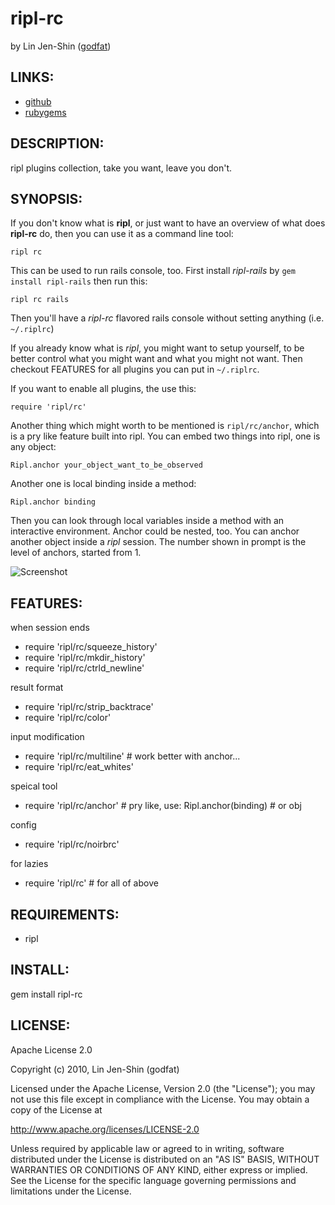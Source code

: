 # ripl-rc
by Lin Jen-Shin ([godfat](http://godfat.org))

## LINKS:

* [github](http://github.com/godfat/ripl-rc)
* [rubygems](http://rubygems.org/gems/ripl-rc)

## DESCRIPTION:

ripl plugins collection, take you want, leave you don't.

## SYNOPSIS:

If you don't know what is __ripl__, or just want to have an
overview of what does __ripl-rc__ do, then you can use it as
a command line tool:

    ripl rc

This can be used to run rails console, too. First install
_ripl-rails_ by `gem install ripl-rails` then run this:

    ripl rc rails

Then you'll have a _ripl-rc_ flavored rails console without
setting anything (i.e. `~/.riplrc`)

If you already know what is _ripl_, you might want to setup
yourself, to be better control what you might want and what
you might not want. Then checkout FEATURES for all plugins
you can put in `~/.riplrc`.

If you want to enable all plugins, the use this:

    require 'ripl/rc'

Another thing which might worth to be mentioned is
`ripl/rc/anchor`, which is a pry like feature built into
ripl. You can embed two things into ripl, one is any object:

    Ripl.anchor your_object_want_to_be_observed

Another one is local binding inside a method:

    Ripl.anchor binding

Then you can look through local variables inside a method
with an interactive environment. Anchor could be nested, too.
You can anchor another object inside a _ripl_ session. The number
shown in prompt is the level of anchors, started from 1.

![Screenshot](https://github.com/godfat/ripl-rc/raw/master/screenshot.png)

## FEATURES:

when session ends

* require 'ripl/rc/squeeze_history'
* require 'ripl/rc/mkdir_history'
* require 'ripl/rc/ctrld_newline'

result format

* require 'ripl/rc/strip_backtrace'
* require 'ripl/rc/color'

input modification

* require 'ripl/rc/multiline' # work better with anchor...
* require 'ripl/rc/eat_whites'

speical tool

* require 'ripl/rc/anchor' # pry like, use: Ripl.anchor(binding) # or obj

config

* require 'ripl/rc/noirbrc'

for lazies

* require 'ripl/rc' # for all of above

## REQUIREMENTS:

* ripl

## INSTALL:

   gem install ripl-rc

## LICENSE:

Apache License 2.0

Copyright (c) 2010, Lin Jen-Shin (godfat)

Licensed under the Apache License, Version 2.0 (the "License");
you may not use this file except in compliance with the License.
You may obtain a copy of the License at

<http://www.apache.org/licenses/LICENSE-2.0>

Unless required by applicable law or agreed to in writing, software
distributed under the License is distributed on an "AS IS" BASIS,
WITHOUT WARRANTIES OR CONDITIONS OF ANY KIND, either express or implied.
See the License for the specific language governing permissions and
limitations under the License.
